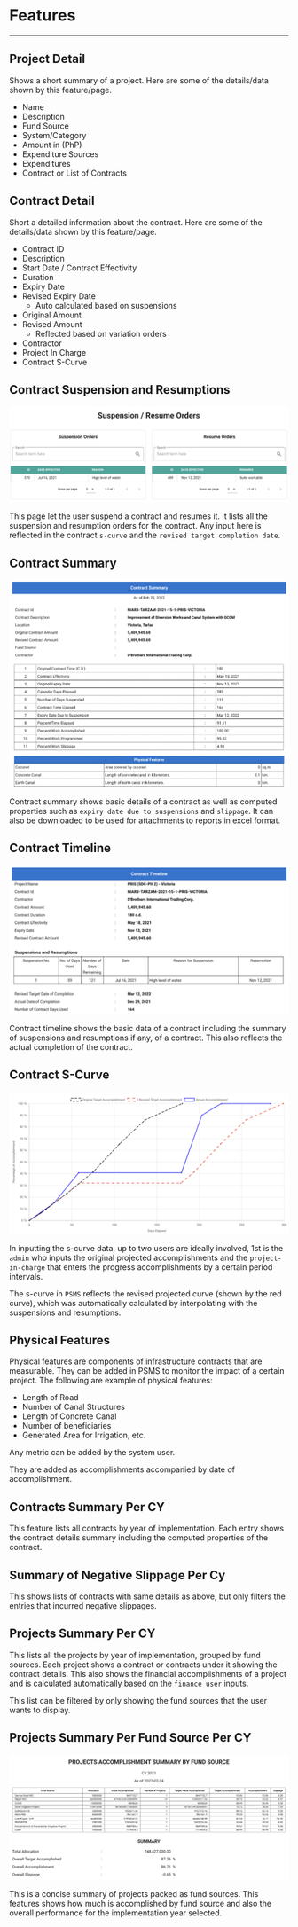 # Features
--- 
## Project Detail

Shows a short summary of a project. Here are some of the details/data shown by this feature/page.

- Name
- Description
- Fund Source
- System/Category
- Amount in (PhP)
- Expenditure Sources
- Expenditures
- Contract or List of Contracts


## Contract Detail

Short a detailed information about the contract. Here are some of the details/data shown by this feature/page.

- Contract ID
- Description
- Start Date / Contract Effectivity
- Duration
- Expiry Date
- Revised Expiry Date
    - Auto calculated based on suspensions
- Original Amount
- Revised Amount
    - Reflected based on variation orders
- Contractor
- Project In Charge
- Contract S-Curve

## Contract Suspension and Resumptions

![Suspension and Resumption](img/suspension-resumption.png)

This page let the user suspend a contract and resumes it. It lists all the suspension and resumption orders for the contract. Any input here is reflected in the contract `s-curve` and the `revised target completion date`.

## Contract Summary

![Contract Summary](img/contract-summary.png)

Contract summary shows basic details of a contract as well as computed properties such as `expiry date due to suspensions` and `slippage`. It can also be downloaded to be used for attachments to reports in excel format.

## Contract Timeline

![Contract Timeline](img/contract-timeline.png)

Contract timeline shows the basic data of a contract including the summary of suspensions and resumptions if any, of a contract. This also reflects the actual completion of the contract.

## Contract S-Curve

![S-Curve Sample](img/s-curve-sample.png)

In inputting the s-curve data, up to two users are ideally involved, 1st is the `admin` who inputs the original projected accomplishments and the `project-in-charge` that enters the progress accomplishments by a certain period intervals.

The s-curve in `PSMS` reflects the revised projected curve (shown by the red curve), which was automatically calculated by interpolating with the suspensions and resumptions.

## Physical Features

Physical features are components of infrastructure contracts that are measurable. They can be added in PSMS to monitor the impact of a certain project. The following are example of physical features:

- Length of Road
- Number of Canal Structures
- Length of Concrete Canal
- Number of beneficiaries
- Generated Area for Irrigation, etc.

Any metric can be added by the system user.

They are added as accomplishments accompanied by date of accomplishment.

## Contracts Summary Per CY

This feature lists all contracts by year of implementation. Each entry shows the contract details summary including the computed properties of the contract.

## Summary of Negative Slippage Per Cy

This shows lists of contracts with same details as above, but only filters the entries that incurred negative slippages.


## Projects Summary Per CY

This lists all the projects by year of implementation, grouped by fund sources. Each project shows a contract or contracts under it showing the contract details. This also shows the financial accomplishments of a project and is calculated automatically based on the `finance user` inputs.

This list can be filtered by only showing the fund sources that the user wants to display.

## Projects Summary Per Fund Source Per CY

![Accomplishment by Fund Source](img/accomplishment-by-fund-source.png)

This is a concise summary of projects packed as fund sources. This features shows how much is accomplished by fund source and also the overall performance for the implementation year selected.